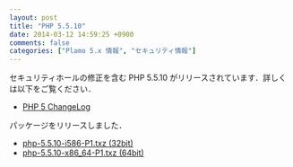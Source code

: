 ```yaml
---
layout: post
title: "PHP 5.5.10"
date: 2014-03-12 14:59:25 +0900
comments: false
categories: ["Plamo 5.x 情報", "セキュリティ情報"]
---
```


セキュリティホールの修正を含む PHP 5.5.10 がリリースされています．詳しくは以下をご覧ください．

* [PHP 5 ChangeLog](http://www.php.net/ChangeLog-5.php#5.5.10)

パッケージをリリースしました．

* [php-5.5.10-i586-P1.txz (32bit)](ftp://plamo.linet.gr.jp/pub/Plamo-5.x/x86/plamo/05_ext/network2.txz/php-5.5.10-i586-P1.txz)
* [php-5.5.10-x86_64-P1.txz (64bit)](ftp://plamo.linet.gr.jp/pub/Plamo-5.x/x86_64/plamo/05_ext/network2.txz/php-5.5.10-x86_64-P1.txz)
